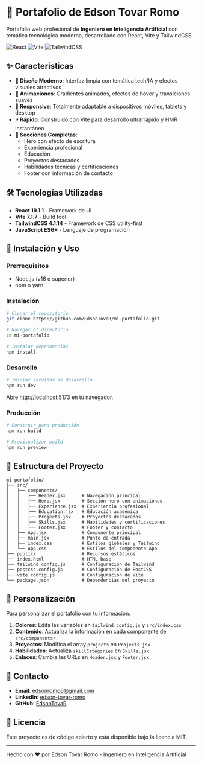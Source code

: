 # 🚀 Portafolio de Edson Tovar Romo

Portafolio web profesional de **Ingeniero en Inteligencia Artificial** con temática tecnológica moderna, desarrollado con React, Vite y TailwindCSS.

![React](https://img.shields.io/badge/React-19.1.1-61DAFB?style=flat&logo=react&logoColor=white)
![Vite](https://img.shields.io/badge/Vite-7.1.7-646CFF?style=flat&logo=vite&logoColor=white)
![TailwindCSS](https://img.shields.io/badge/TailwindCSS-4.1.14-38B2AC?style=flat&logo=tailwind-css&logoColor=white)

## ✨ Características

- **🎨 Diseño Moderno**: Interfaz limpia con temática tech/IA y efectos visuales atractivos
- **🌈 Animaciones**: Gradientes animados, efectos de hover y transiciones suaves
- **📱 Responsive**: Totalmente adaptable a dispositivos móviles, tablets y desktop
- **⚡ Rápido**: Construido con Vite para desarrollo ultrarrápido y HMR instantáneo
- **🎯 Secciones Completas**:
  - Hero con efecto de escritura
  - Experiencia profesional
  - Educación
  - Proyectos destacados
  - Habilidades técnicas y certificaciones
  - Footer con información de contacto

## 🛠️ Tecnologías Utilizadas

- **React 19.1.1** - Framework de UI
- **Vite 7.1.7** - Build tool
- **TailwindCSS 4.1.14** - Framework de CSS utility-first
- **JavaScript ES6+** - Lenguaje de programación

## 🚀 Instalación y Uso

### Prerrequisitos

- Node.js (v16 o superior)
- npm o yarn

### Instalación

```bash
# Clonar el repositorio
git clone https://github.com/EdsonTovaR/mi-portafolio.git

# Navegar al directorio
cd mi-portafolio

# Instalar dependencias
npm install
```

### Desarrollo

```bash
# Iniciar servidor de desarrollo
npm run dev
```

Abre [http://localhost:5173](http://localhost:5173) en tu navegador.

### Producción

```bash
# Construir para producción
npm run build

# Previsualizar build
npm run preview
```

## 📁 Estructura del Proyecto

```
mi-portafolio/
├── src/
│   ├── components/
│   │   ├── Header.jsx      # Navegación principal
│   │   ├── Hero.jsx        # Sección hero con animaciones
│   │   ├── Experience.jsx  # Experiencia profesional
│   │   ├── Education.jsx   # Educación académica
│   │   ├── Projects.jsx    # Proyectos destacados
│   │   ├── Skills.jsx      # Habilidades y certificaciones
│   │   └── Footer.jsx      # Footer y contacto
│   ├── App.jsx             # Componente principal
│   ├── main.jsx            # Punto de entrada
│   ├── index.css           # Estilos globales y Tailwind
│   └── App.css             # Estilos del componente App
├── public/                 # Recursos estáticos
├── index.html              # HTML base
├── tailwind.config.js      # Configuración de Tailwind
├── postcss.config.js       # Configuración de PostCSS
├── vite.config.js          # Configuración de Vite
└── package.json            # Dependencias del proyecto
```

## 🎨 Personalización

Para personalizar el portafolio con tu información:

1. **Colores**: Edita las variables en `tailwind.config.js` y `src/index.css`
2. **Contenido**: Actualiza la información en cada componente de `src/components/`
3. **Proyectos**: Modifica el array `projects` en `Projects.jsx`
4. **Habilidades**: Actualiza `skillCategories` en `Skills.jsx`
5. **Enlaces**: Cambia las URLs en `Header.jsx` y `Footer.jsx`

## 📧 Contacto

- **Email**: [edsonromo6@gmail.com](mailto:edsonromo6@gmail.com)
- **LinkedIn**: [edson-tovar-romo](https://www.linkedin.com/in/edson-tovar-romo/)
- **GitHub**: [EdsonTovaR](https://github.com/EdsonTovaR)

## 📄 Licencia

Este proyecto es de código abierto y está disponible bajo la licencia MIT.

---

Hecho con ❤️ por Edson Tovar Romo - Ingeniero en Inteligencia Artificial
